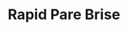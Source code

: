 ---
title: "Rapid Pare Brise"
url: /vezin-le-coquet/rapid-pare-brise/
shop: réparation de voitures
---